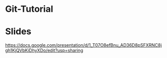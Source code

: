 # Git-Tutorial

# Slides
https://docs.google.com/presentation/d/1_T07O8efBnu_AD36D8pSFXRNC8jgh1KjQVbKiDhyXDo/edit?usp=sharing
